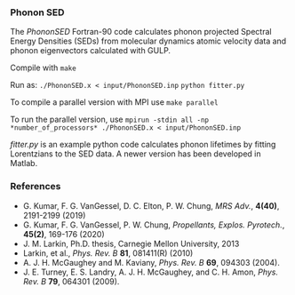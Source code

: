 ### Phonon SED
The *PhononSED* Fortran-90 code calculates phonon projected Spectral Energy Densities (SEDs) from molecular dynamics atomic velocity data and phonon eigenvectors calculated with GULP.

Compile with
`make`

Run as:
`./PhononSED.x < input/PhononSED.inp`
`python fitter.py`

To compile a parallel version with MPI use
`make parallel`

To run the parallel version, use
`mpirun -stdin all -np *number_of_processors* ./PhononSED.x < input/PhononSED.inp`

*fitter.py* is an example python code calculates phonon lifetimes by fitting Lorentzians to the SED data. A newer version has been developed in Matlab.


### References
* G. Kumar, F. G. VanGessel, D. C. Elton, P. W. Chung, *MRS Adv.*, **4(40)**, 2191-2199 (2019)
* G. Kumar, F. G. VanGessel, P. W. Chung, *Propellants, Explos. Pyrotech.*, **45(2)**, 169-176 (2020)
* J. M. Larkin, Ph.D. thesis, Carnegie Mellon University, 2013
* Larkin, et al., *Phys. Rev. B* **81**, 081411(R) (2010)
* A. J. H. McGaughey and M. Kaviany, *Phys. Rev. B* **69**, 094303 (2004).
* J. E. Turney, E. S. Landry, A. J. H. McGaughey, and C. H. Amon, *Phys. Rev. B* **79**, 064301 (2009).
